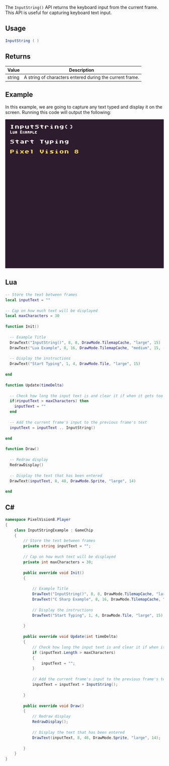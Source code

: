 The `InputString()` API returns the keyboard input from the current frame. This API is useful for capturing keyboard text input.

## Usage

```csharp
InputString ( )
```

## Returns
| Value  | Description                                               |
|--------|-----------------------------------------------------------|
| string | A string of characters entered during the current frame\. |

## Example

In this example, we are going to capture any text typed and display it on the screen. Running this code will output the following:

![image alt text](images/InputStringOutput.png)

## Lua

```lua
-- Store the text between frames
local inputText = ""

-- Cap on how much text will be displayed
local maxCharacters = 30

function Init()

  -- Example Title
  DrawText("InputString()", 8, 8, DrawMode.TilemapCache, "large", 15)
  DrawText("Lua Example", 8, 16, DrawMode.TilemapCache, "medium", 15, -4)
  
  -- Display the instructions
  DrawText("Start Typing", 1, 4, DrawMode.Tile, "large", 15)

end

function Update(timeDelta)

  -- Check how long the input text is and clear it if when it gets too long
  if(#inputText > maxCharacters) then
    inputText = ""
  end

  -- Add the current frame's input to the previous frame's text
  inputText = inputText .. InputString()

end

function Draw()

  -- Redraw display
  RedrawDisplay()

  -- Display the text that has been entered
  DrawText(inputText, 8, 48, DrawMode.Sprite, "large", 14)

end
```



## C#

```csharp
namespace PixelVision8.Player
{
    class InputStringExample : GameChip
    {
        // Store the text between frames
        private string inputText = "";

        // Cap on how much text will be displayed
        private int maxCharacters = 30;

        public override void Init()
        {

            // Example Title
            DrawText("InputString()", 8, 8, DrawMode.TilemapCache, "large", 15);
            DrawText("C Sharp Example", 8, 16, DrawMode.TilemapCache, "medium", 15, -4);

            // Display the instructions
            DrawText("Start Typing", 1, 4, DrawMode.Tile, "large", 15);

        }

        public override void Update(int timeDelta)
        {
            // Check how long the input text is and clear it if when it gets too long
            if (inputText.Length > maxCharacters)
            {
                inputText = "";
            }

            // Add the current frame's input to the previous frame's text
            inputText = inputText + InputString();

        }

        public override void Draw()
        {
            // Redraw display
            RedrawDisplay();

            // Display the text that has been entered
            DrawText(inputText, 8, 48, DrawMode.Sprite, "large", 14);

        }
    }
}
```

